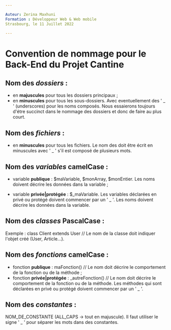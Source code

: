 ```yaml
---

Auteur: Zerina Maxhuni  
Formation : Développeur Web & Web mobile  
Strasbourg, le 11 Juillet 2022

---
```


# **Convention de nommage pour le Back-End du Projet Cantine**

## **Nom des _dossiers_ :**

- en **majuscules** pour tous les dossiers principaux ;
- en **minuscules** pour tous les sous-dossiers. Avec eventuellement des ' _ ' (underscores) pour les noms composés. Nous essaierons toujours d'étre succinct dans le nommage des dossiers et donc de faire au plus court.

## **Nom des _fichiers_ :**

- en **minuscules** pour tous les fichiers. Le nom des doit être écrit en minuscules avec ' _ ' s'il est composé de plusieurs mots.

## **Nom des _variables_ camelCase :**

- variable **publique** : $maVariable, $monArray, $monEntier. Les noms doivent décrire les données dans la variable ;

- variable **privée|protégée** : $_maVariable. Les variables déclarées en privé ou protégé doivent commencer par un ' _ '. Les noms doivent décrire les données dans la variable.

## **Nom des _classes_ PascalCase :**

Exemple : class Client extends User // Le nom de la classe doit indiquer l'objet créé (User, Article...).

## **Nom des _fonctions_ camelCase :**

- fonction **publique** : maFonction() // Le nom doit décrire le comportement de la fonction ou de la méthode ;
- fonction **privée|protégée** : _autreFonction() // Le nom doit décrire le comportement de la fonction ou de la méthode. Les méthodes qui sont déclarées en privé ou protégé doivent commencer par un ' _ '.

## **Nom des _constantes_ :**

NOM_DE_CONSTANTE (ALL_CAPS -> tout en majuscule). Il faut utiliser le signe ' _ ' pour séparer les mots dans des constantes.